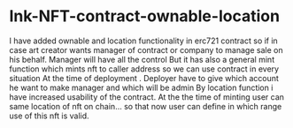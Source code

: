 # Ink-NFT-contract-ownable-location
I have added ownable and location functionality in erc721 contract so if in case art creator wants manager of contract or company to manage sale on his behalf. 
Manager will have all the control
But it has also a general mint function which mints nft to caller address so we can use contract in every situation
At the time of deployment . Deployer have to give which account he want to make manager and which will be admin
By location function i have increased usability of the contract. 
At the the time of minting user can same location of nft on chain... so that now user can define in which range use of this nft is valid.
